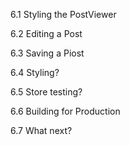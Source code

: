6.1 Styling the PostViewer

6.2 Editing a Post

6.3 Saving a Piost

6.4 Styling?

6.5 Store testing?

6.6 Building for Production

6.7 What next?
